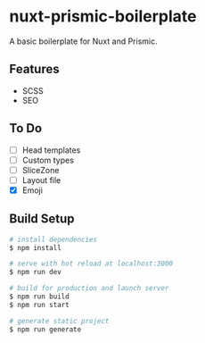 # nuxt-prismic-boilerplate

A basic boilerplate for Nuxt and Prismic.

## Features

- SCSS
- SEO

## To Do

- [ ] Head templates
- [ ] Custom types
- [ ] SliceZone
- [ ] Layout file
- [x] Emoji

## Build Setup

```bash
# install dependencies
$ npm install

# serve with hot reload at localhost:3000
$ npm run dev

# build for production and launch server
$ npm run build
$ npm run start

# generate static project
$ npm run generate
```
